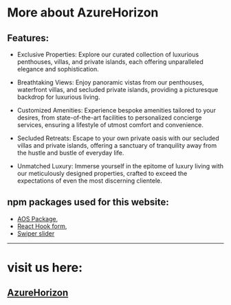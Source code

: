 # More about AzureHorizon

## Features:
* Exclusive Properties: Explore our curated collection of luxurious penthouses, villas, and private islands, each offering unparalleled elegance and sophistication.

* Breathtaking Views: Enjoy panoramic vistas from our penthouses, waterfront villas, and secluded private islands, providing a picturesque backdrop for luxurious living.
* Customized Amenities: Experience bespoke amenities tailored to your desires, from state-of-the-art facilities to personalized concierge services, ensuring a lifestyle of utmost comfort and convenience.
* Secluded Retreats: Escape to your own private oasis with our secluded villas and private islands, offering a sanctuary of tranquility away from the hustle and bustle of everyday life.
* Unmatched Luxury: Immerse yourself in the epitome of luxury living with our meticulously designed properties, crafted to exceed the expectations of even the most discerning clientele.


## npm packages used for this website:
* [AOS Package](https://www.npmjs.com/package/aos),
* [React Hook form,](https://react-hook-form.com/)
* [Swiper slider](https://swiperjs.com/)

---
# visit us here:
## [AzureHorizon](https://assignment-9-e795a.web.app/)